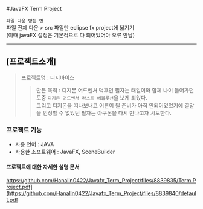 #JavaFX Term Project

`파일 다운 받는 법`   
파일 전체 다운 > src 파일만 eclipse fx project에 옮기기   
(이때 javaFX 설정은 기본적으로 다 되어있어야 오류 안남)

---

[프로젝트소개]
---
>프로젝트명 : 디지바이스  
>> 만든 목적 : 디지몬 어드벤처 덕후인 필자는 태일이와 함께 나이 들어가던 도중 `디지몬 어드벤처 라스트 에볼루션`을 보게 되었다.  
> 그리고 디지몬을 떠나보내고 어른이 될 준비가 아직 안되어있었기에 결말을 인정할 수 없었던 필자는 아구몬을 다시 만나고자 시도한다.

### 프로젝트 기능
- 사용 언어 : JAVA
- 사용한 소프트웨어 : JavaFX, SceneBuilder


#### 프로젝트에 대한 자세한 설명 문서 
https://github.com/Hanalin0422/Javafx_Term_Project/files/8839835/Term.Project.pdf](https://github.com/Hanalin0422/Javafx_Term_Project/files/8839840/default.pdf
